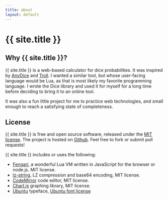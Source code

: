 ```yaml
---
title: about
layout: default
---
```


# {{ site.title }}

## Why {{ site.title }}?

{{ site.title }} is a web-based calculator for dice probabilities. It was inspired by [AnyDice](https://anydice.com/) and [Troll](https://topps.diku.dk/torbenm/troll.msp). I wanted a similar tool, but whose user-facing language would be Lua, as that is most likely my favorite programming language. I wrote the Dice library and used it for myself for a long time before deciding to bring it to an online tool.

It was also a fun little project for me to practice web technologies, and small enough to reach a satisfying state of completeness.

## License

{{ site.title }} is free and open source software, released under the [MIT license](LICENSE.html). The project is hosted on [Github](https://github.com/Castux/dice). Feel free to fork or submit pull requests!

{{ site.title }} includes or uses the following:

- [Fengari](https://fengari.io/), a wonderful Lua VM written in JavaScript for the browser or node.js. MIT license.
- [lz-string](https://pieroxy.net/blog/pages/lz-string/index.html), LZ compression and base64 encoding, MIT license.
- [CodeMirror](https://codemirror.net/) code editor, MIT license.
- [Chart.js](https://www.chartjs.org/) graphing library, MIT license.
- [Ubuntu](https://design.ubuntu.com/font/) typeface, [Ubuntu font license](https://ubuntu.com/legal/font-licence)
